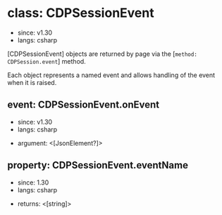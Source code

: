 # class: CDPSessionEvent
* since: v1.30
* langs: csharp

[CDPSessionEvent] objects are returned by page via the [`method: CDPSession.event`] method.

Each object represents a named event and allows handling of the event when it is raised.

## event: CDPSessionEvent.onEvent
* since: v1.30
* langs: csharp
- argument: <[JsonElement?]>

## property: CDPSessionEvent.eventName
* since: 1.30
* langs: csharp
- returns: <[string]>
